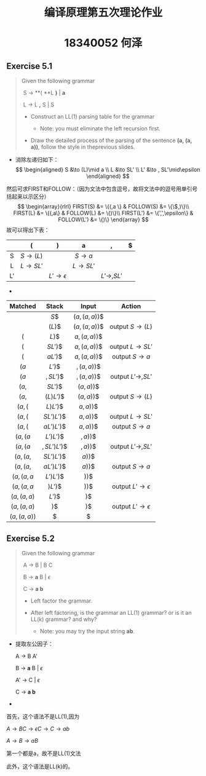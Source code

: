 <h1 align=center>编译原理第五次理论作业</h1>

<h1 align=center>18340052  何泽</h1>

## Exercise 5.1

> Given the following grammar 
>
> ​		S → **( **L **)** | **a**
>
> ​		L → L **,** S | S
>
> - Construct an LL(1) parsing table for the grammar 
>     - Note: you must eliminate the left recursion first.
>
> - Draw the detailed process of the parsing of the sentence **(a, (a, a))**, follow the style in theprevious slides.

- 消除左递归如下：
    $$
        \begin{aligned}
        S &\to (L)\mid a \\
        L &\to SL' \\
        L' &\to , SL'\mid\epsilon
        \end{aligned}
    $$

然后可求FIRST和FOLLOW：（因为文法中包含逗号，故将文法中的逗号用单引号括起来以示区分）
$$
\begin{array}{rlrl}
	FIRST(S) &= \{(,a \} & FOLLOW(S) &= \{\$,)\}\\
	FIRST(L) &= \{(,a\} & FOLLOW(L) &= \{)\}\\
	FIRST(L') &= \{',',\epsilon\} & FOLLOW(L') &= \{)\}
	\end{array}
$$
故可以得出下表：

|      |     (      |        )        |     a      |      ,      |  $   |
| :--: | :--------: | :-------------: | :--------: | :---------: | :--: |
|  S   | $S\to(L)$  |                 |  $S\to a$  |             |      |
|  L   | $L\to SL'$ |                 | $L\to SL'$ |             |      |
|  L'  |            | $L'\to\epsilon$ |            | $L'\to,SL'$ |      |

- 

|   Matched   |    Stack     |     Input     |         Action         |
| :---------: | :----------: | :-----------: | :--------------------: |
|             |    $S\$$     | $(a,(a,a))\$$ |                        |
|             |   $(L)\$$    | $(a,(a,a))\$$ |   output $S\to (L)$    |
|     $($     |    $L)\$$    | $a,(a,a))\$$  |                        |
|     $($     |   $SL')\$$   | $a,(a,a))\$$  |   output $L\to SL'$    |
|     $($     |   $aL')\$$   | $a,(a,a))\$$  |    output $S\to a$     |
|    $(a$     |   $L')\$$    |  $,(a,a))\$$  |                        |
|    $(a$     |  $,SL')\$$   |  $,(a,a))\$$  |  output $L'\to ,SL'$   |
|    $(a,$    |   $SL')\$$   |  $(a,a))\$$   |                        |
|    $(a,$    |  $(L)L')\$$  |  $(a,a))\$$   |   output $S\to (L)$    |
|   $(a,($    |  $L)L')\$$   |   $a,a))\$$   |                        |
|   $(a,($    | $SL')L')\$$  |   $a,a))\$$   |   output $L\to SL'$    |
|   $(a,($    | $aL')L')\$$  |   $a,a))\$$   |    output $S\to a$     |
|   $(a,(a$   |  $L')L')\$$  |   $,a))\$$    |                        |
|   $(a,(a$   | $,SL')L')\$$ |   $,a))\$$    |   output $L'\to,SL'$   |
|  $(a,(a,$   | $SL')L')\$$  |    $a))\$$    |                        |
|  $(a,(a,$   | $aL')L')\$$  |    $a))\$$    |    output $S\to a$     |
|  $(a,(a,a$  |  $L')L')\$$  |    $))\$$     |                        |
|  $(a,(a,a$  |   $)L')\$$   |    $))\$$     | output $L'\to\epsilon$ |
| $(a,(a,a)$  |   $L')\$$    |     $)\$$     |                        |
| $(a,(a,a)$  |    $)\$$     |     $)\$$     | output $L'\to\epsilon$ |
| $(a,(a,a))$ |     $\$$     |     $\$$      |                        |

## Exercise 5.2

> Given the following grammar 
>
> ​		A → B | B C
>
> ​		B → **a** B | $\epsilon$
>
> ​		C → **a b**
>
> - Left factor the grammar.
>
> - After left factoring, is the grammar an LL(1) grammar? or is it an LL(k) grammar? and why?
>     - Note: you may try the input string **ab**.

- 提取左公因子：

    A → B A'

    B → **a** B | $\epsilon$

    A' → C | $\epsilon$

    C → **a b**

- 

首先，这个语法不是LL(1),因为

$A \to BC \to \epsilon C\to C\to ab$

$A\to B\to aB$

第一个都是a，故不是LL(1)文法

此外，这个语法是LL(k)的。







